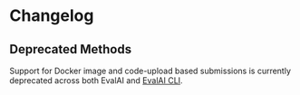 # Changelog

## Deprecated Methods
Support for Docker image and code-upload based submissions is currently deprecated across both EvalAI and <a href="https://github.com/Cloud-CV/evalai-cli?tab=readme-ov-file#deprecated-methods">EvalAI CLI</a>.